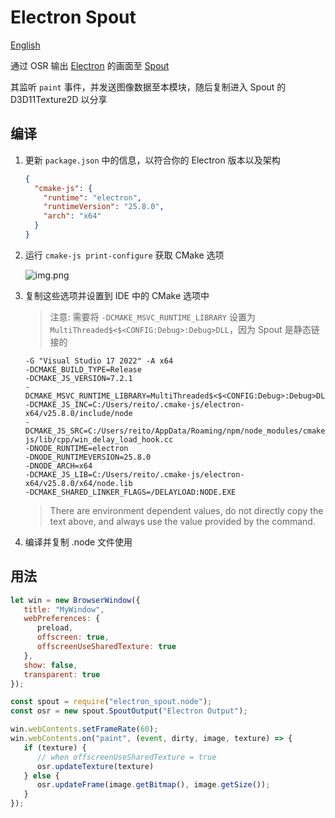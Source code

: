 # Electron Spout 

[English](Readme_EN.md)

通过 OSR 输出 [Electron](https://github.com/electron/electron) 的画面至 [Spout](https://github.com/leadedge/Spout2)

其监听 `paint` 事件，并发送图像数据至本模块，随后复制进入 Spout 的 D3D11Texture2D 以分享

## 编译

1. 更新 `package.json` 中的信息，以符合你的 Electron 版本以及架构 

    ```json
    { 
      "cmake-js": {
        "runtime": "electron",
        "runtimeVersion": "25.8.0",
        "arch": "x64"
      }
    }
    ```

2. 运行 `cmake-js print-configure` 获取 CMake 选项

    ![img.png](img.png)

3. 复制这些选项并设置到 IDE 中的 CMake 选项中
   > 注意: 需要将 `-DCMAKE_MSVC_RUNTIME_LIBRARY` 设置为 `MultiThreaded$<$<CONFIG:Debug>:Debug>DLL`，因为 Spout 是静态链接的
   
   ```
   -G "Visual Studio 17 2022" -A x64
   -DCMAKE_BUILD_TYPE=Release
   -DCMAKE_JS_VERSION=7.2.1
   -DCMAKE_MSVC_RUNTIME_LIBRARY=MultiThreaded$<$<CONFIG:Debug>:Debug>DLL
   -DCMAKE_JS_INC=C:/Users/reito/.cmake-js/electron-x64/v25.8.0/include/node
   -DCMAKE_JS_SRC=C:/Users/reito/AppData/Roaming/npm/node_modules/cmake-js/lib/cpp/win_delay_load_hook.cc
   -DNODE_RUNTIME=electron
   -DNODE_RUNTIMEVERSION=25.8.0
   -DNODE_ARCH=x64
   -DCMAKE_JS_LIB=C:/Users/reito/.cmake-js/electron-x64/v25.8.0/x64/node.lib
   -DCMAKE_SHARED_LINKER_FLAGS=/DELAYLOAD:NODE.EXE
   ```
   
   > There are environment dependent values, do not directly copy the text above, and always use the value provided by the command.
   
4. 编译并复制 .node 文件使用

## 用法

```js
let win = new BrowserWindow({
   title: "MyWindow",
   webPreferences: {
      preload,
      offscreen: true,
      offscreenUseSharedTexture: true
   },
   show: false,
   transparent: true
});

const spout = require("electron_spout.node");
const osr = new spout.SpoutOutput("Electron Output");

win.webContents.setFrameRate(60);
win.webContents.on("paint", (event, dirty, image, texture) => {
   if (texture) {
      // when offscreenUseSharedTexture = true
      osr.updateTexture(texture)
   } else {
      osr.updateFrame(image.getBitmap(), image.getSize());
   }
});
```
